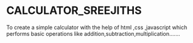 # CALCULATOR_SREEJITHS
To create a simple calculator with the help of html ,css ,javascript which performs basic operations like addition,subtraction,multiplication.......
